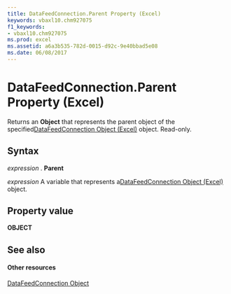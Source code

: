 ```yaml
---
title: DataFeedConnection.Parent Property (Excel)
keywords: vbaxl10.chm927075
f1_keywords:
- vbaxl10.chm927075
ms.prod: excel
ms.assetid: a6a3b535-782d-0015-d92c-9e40bbad5e08
ms.date: 06/08/2017
---
```



# DataFeedConnection.Parent Property (Excel)

Returns an **Object** that represents the parent object of the specified[DataFeedConnection Object (Excel)](datafeedconnection-object-excel.md) object. Read-only.


## Syntax

 _expression_ . **Parent**

 _expression_ A variable that represents a[DataFeedConnection Object (Excel)](datafeedconnection-object-excel.md) object.


## Property value

 **OBJECT**


## See also


#### Other resources



[DataFeedConnection Object](datafeedconnection-object-excel.md)

